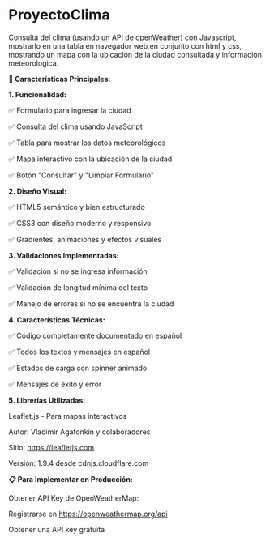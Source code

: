 # ProyectoClima

Consulta del clima (usando un API de openWeather) con Javascript, mostrarlo en una tabla en navegador web,en conjunto con html y css, mostrando un mapa con la ubicación de la ciudad consultada y informacion meteorologica.

**🌟 Características Principales:**

**1. Funcionalidad:**

✅ Formulario para ingresar la ciudad

✅ Consulta del clima usando JavaScript

✅ Tabla para mostrar los datos meteorológicos

✅ Mapa interactivo con la ubicación de la ciudad

✅ Botón "Consultar" y "Limpiar Formulario"

**2. Diseño Visual:**

✅ HTML5 semántico y bien estructurado

✅ CSS3 con diseño moderno y responsivo

✅ Gradientes, animaciones y efectos visuales

**3. Validaciones Implementadas:**

✅ Validación si no se ingresa información

✅ Validación de longitud mínima del texto

✅ Manejo de errores si no se encuentra la ciudad

**4. Características Técnicas:**

✅ Código completamente documentado en español

✅ Todos los textos y mensajes en español

✅ Estados de carga con spinner animado

✅ Mensajes de éxito y error

**5. Librerías Utilizadas:**

Leaflet.js - Para mapas interactivos

Autor: Vladimir Agafonkin y colaboradores

Sitio: https://leafletjs.com

Versión: 1.9.4 desde cdnjs.cloudflare.com

**📋 Para Implementar en Producción:**

Obtener API Key de OpenWeatherMap:

Registrarse en https://openweathermap.org/api

Obtener una API key gratuita
